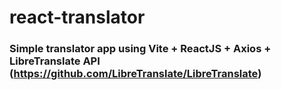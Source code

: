 # react-translator

### Simple translator app using Vite + ReactJS + Axios + LibreTranslate API (https://github.com/LibreTranslate/LibreTranslate)
